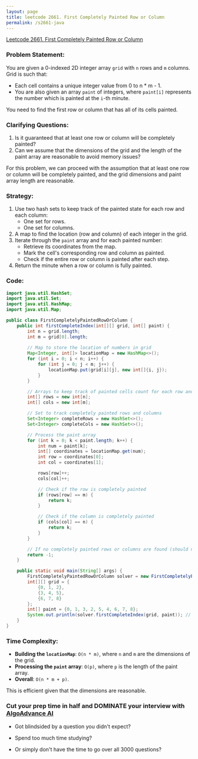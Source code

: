 ```yaml
---
layout: page
title: leetcode 2661. First Completely Painted Row or Column
permalink: /s2661-java
---
```

[Leetcode 2661. First Completely Painted Row or Column](https://algoadvance.github.io/algoadvance/l2661)
### Problem Statement:
You are given a 0-indexed 2D integer array `grid` with `n` rows and `m` columns. Grid is such that:

- Each cell contains a unique integer value from 0 to n * m - 1.
- You are also given an array `paint` of integers, where `paint[i]` represents the number which is painted at the `i`-th minute.

You need to find the first row or column that has all of its cells painted.

### Clarifying Questions:
1. Is it guaranteed that at least one row or column will be completely painted?
2. Can we assume that the dimensions of the grid and the length of the paint array are reasonable to avoid memory issues?

For this problem, we can proceed with the assumption that at least one row or column will be completely painted, and the grid dimensions and paint array length are reasonable.

### Strategy:
1. Use two hash sets to keep track of the painted state for each row and each column:
    - One set for rows.
    - One set for columns.
2. A map to find the location (row and column) of each integer in the grid.
3. Iterate through the `paint` array and for each painted number:
   - Retrieve its coordinates from the map.
   - Mark the cell's corresponding row and column as painted.
   - Check if the entire row or column is painted after each step.
4. Return the minute when a row or column is fully painted.

### Code:
```java
import java.util.HashSet;
import java.util.Set;
import java.util.HashMap;
import java.util.Map;

public class FirstCompletelyPaintedRowOrColumn {
    public int firstCompleteIndex(int[][] grid, int[] paint) {
        int n = grid.length;
        int m = grid[0].length;
        
        // Map to store the location of numbers in grid
        Map<Integer, int[]> locationMap = new HashMap<>();
        for (int i = 0; i < n; i++) {
            for (int j = 0; j < m; j++) {
                locationMap.put(grid[i][j], new int[]{i, j});
            }
        }

        // Arrays to keep track of painted cells count for each row and column
        int[] rows = new int[n];
        int[] cols = new int[m];

        // Set to track completely painted rows and columns
        Set<Integer> completeRows = new HashSet<>();
        Set<Integer> completeCols = new HashSet<>();

        // Process the paint array
        for (int k = 0; k < paint.length; k++) {
            int num = paint[k];
            int[] coordinates = locationMap.get(num);
            int row = coordinates[0];
            int col = coordinates[1];

            rows[row]++;
            cols[col]++;

            // Check if the row is completely painted
            if (rows[row] == m) {
                return k;
            }

            // Check if the column is completely painted
            if (cols[col] == n) {
                return k;
            }
        }

        // If no completely painted rows or columns are found (should not happen)
        return -1;
    }

    public static void main(String[] args) {
        FirstCompletelyPaintedRowOrColumn solver = new FirstCompletelyPaintedRowOrColumn();
        int[][] grid = {
            {0, 1, 2},
            {3, 4, 5},
            {6, 7, 8}
        };
        int[] paint = {0, 1, 3, 2, 5, 4, 6, 7, 8};
        System.out.println(solver.firstCompleteIndex(grid, paint)); // Output: 6
    }
}
```

### Time Complexity:
- **Building the `locationMap`**: `O(n * m)`, where `n` and `m` are the dimensions of the grid.
- **Processing the `paint` array**: `O(p)`, where `p` is the length of the paint array.
- **Overall**: `O(n * m + p)`. 

This is efficient given that the dimensions are reasonable.


### Cut your prep time in half and DOMINATE your interview with [AlgoAdvance AI](https://algoAdvance.com)

- Got blindsided by a question you didn't expect?

- Spend too much time studying?

- Or simply don't have the time to go over all 3000 questions?

